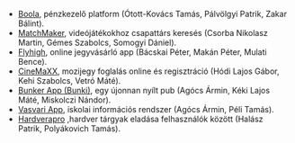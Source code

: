  - [Boola](https://github.com/2023-2024-nappali-vizsgaremek/boola-zakar-otott-palvolgyi), pénzkezelő platform (Ótott-Kovács Tamás, Pálvölgyi Patrik, Zakar Bálint).
 - [MatchMaker](https://github.com/2023-2024-nappali-vizsgaremek/matchmaker-csorba-gemes), videójátékokhoz csapattárs keresés (Csorba Nikolasz Martin, Gémes Szabolcs, Somogyi Dániel). 
 - [Flyhigh](https://github.com/2023-2024-nappali-vizsgaremek/flyhigh-makan-mulati-bacskai), online jegyvásárló app (Bácskai Péter, Makán Péter, Mulati Bence).
 - [CineMaXX](https://github.com/2023-2024-nappali-vizsgaremek/cinemaxx-kehi-hodi-vetro), mozijegy foglalás online és regisztráció (Hódi Lajos Gábor, Kehi Szabolcs, Vetró Máté).
 - [Bunker App (Bunki)](https://github.com/2023-2024-nappali-vizsgaremek/bunker-keki-agocs-miskolczi/), egy újonnan nyílt pub (Agócs Ármin, Kéki Lajos Máté, Miskolczi Nándor).
 - [Vasvari App](https://github.com/2023-2024-nappali-vizsgaremek/vasvari-app-peli-bukvity),  iskolai információs rendszer (Agócs Ármin, Péli Tamás).
 - [Hardverapro]() ,hardver tárgyak eladása felhasználók között (Halász Patrik, 	Polyákovich Tamás).
